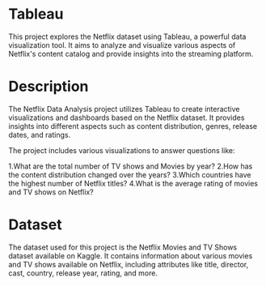 # Tableau
 This project explores the Netflix dataset using Tableau, a powerful data visualization tool. It aims to analyze and visualize various aspects of Netflix's content catalog and provide insights into the streaming platform.

# Description
 The Netflix Data Analysis project utilizes Tableau to create interactive visualizations and dashboards based on the Netflix dataset. It provides insights into different aspects such as content distribution, genres, release dates, and ratings.

The project includes various visualizations to answer questions like:

1.What are the total number of TV shows and Movies by year?
2.How has the content distribution changed over the years?
3.Which countries have the highest number of Netflix titles?
4.What is the average rating of movies and TV shows on Netflix?

# Dataset
 The dataset used for this project is the Netflix Movies and TV Shows dataset available on Kaggle. It contains information about various movies and TV shows available on Netflix, including attributes like title, director, cast, country, release year, rating, and more.
